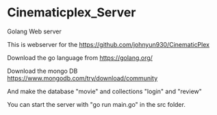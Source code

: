 # Cinematicplex_Server
Golang Web server

This is webserver for the https://github.com/johnyun930/CinematicPlex

Download the go language from https://golang.org/

Download the mongo DB https://www.mongodb.com/try/download/community

And make the database "movie"  and collections "login" and "review"

You can start the server with "go run main.go" in the src folder.
